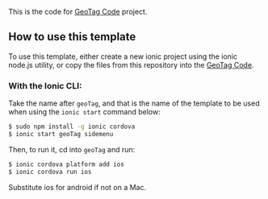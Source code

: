 This is the code for [GeoTag Code](https://github.com/SriramDarapu/geoTag) project.

## How to use this template

To use this template, either create a new ionic project using the ionic node.js utility, or copy the files from this repository into the [GeoTag Code](https://github.com/SriramDarapu/geoTag.git).

### With the Ionic CLI:

Take the name after `geoTag`, and that is the name of the template to be used when using the `ionic start` command below:

```bash
$ sudo npm install -g ionic cordova
$ ionic start geoTag sidemenu
```

Then, to run it, cd into `geoTag` and run:

```bash
$ ionic cordova platform add ios
$ ionic cordova run ios
```

Substitute ios for android if not on a Mac.

